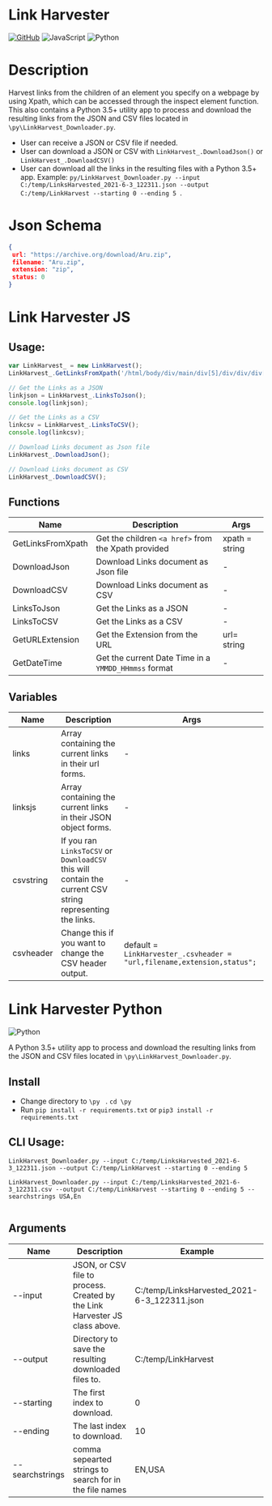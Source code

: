 # Link Harvester
<a href="https://github.com/vltmedia/LinkHarvesterJS"><img alt="GitHub" src="https://img.shields.io/badge/github-%23121011.svg?style=flat&logo=github&logoColor=white" /></a>
<img alt="JavaScript" src="https://img.shields.io/badge/javascript-%23323330.svg??style=flat&logo=appveyor&logoColor=%23F7DF1E" />
<img alt="Python" src="https://img.shields.io/badge/python-%2314354C.svg?style=flat&logo=python&logoColor=white"/>

# Description

Harvest links from the children of an element you specify on a webpage by using Xpath, which can be accessed through the inspect element function. This also contains a Python 3.5+ utility app to process and download the resulting links from the JSON and CSV files located in ```\py\LinkHarvest_Downloader.py```.

- User can receive a JSON or CSV file if needed.
- User can download a JSON or CSV with ```LinkHarvest_.DownloadJson()``` or ```LinkHarvest_.DownloadCSV()```
- User can download all the links in the resulting files with a Python 3.5+ app.  Example:  ```py/LinkHarvest_Downloader.py --input C:/temp/LinksHarvested_2021-6-3_122311.json --output C:/temp/LinkHarvest --starting 0 --ending 5 ```.



# Json Schema

```json
{
 url: "https://archive.org/download/Aru.zip",
 filename: "Aru.zip",
 extension: "zip",
 status: 0
}
```

# Link Harvester JS

## Usage:

```javascript
var LinkHarvest_ = new LinkHarvest();
LinkHarvest_.GetLinksFromXpath('/html/body/div/main/div[5]/div/div/div[1]/div[6]/div[8]/div');

// Get the Links as a JSON
linkjson = LinkHarvest_.LinksToJson();
console.log(linkjson);

// Get the Links as a CSV
linkcsv = LinkHarvest_.LinksToCSV();
console.log(linkcsv);

// Download Links document as Json file 
LinkHarvest_.DownloadJson();

// Download Links document as CSV
LinkHarvest_.DownloadCSV();

```



## Functions

| Name              | Description                                              | Args           |
| ----------------- | -------------------------------------------------------- | -------------- |
| GetLinksFromXpath | Get the children ```<a href>``` from the Xpath provided  | xpath = string |
| DownloadJson      | Download Links document as Json file                     | -              |
| DownloadCSV       | Download Links document as CSV                           | -              |
| LinksToJson       | Get the Links as a JSON                                  | -              |
| LinksToCSV        | Get the Links as a CSV                                   | -              |
| GetURLExtension   | Get the Extension from the URL                           | url= string    |
| GetDateTime       | Get the current Date Time in a ```YMMDD_HHmmss``` format | -              |



## Variables

| Name      | Description                                                  | Args                                                         |
| --------- | ------------------------------------------------------------ | ------------------------------------------------------------ |
| links     | Array containing the current links in their url forms.       | -                                                            |
| linksjs   | Array containing the current links in their JSON object forms. | -                                                            |
| csvstring | If you ran ```LinksToCSV``` or ```DownloadCSV ``` this will contain the current CSV string representing the links. | -                                                            |
| csvheader | Change this if you want to change the CSV header output.     | default = ```LinkHarvester_.csvheader = "url,filename,extension,status";``` |

# Link Harvester Python
<img alt="Python" src="https://img.shields.io/badge/python-%2314354C.svg?style=flat&logo=python&logoColor=white"/>

A Python 3.5+ utility app to process and download the resulting links from the JSON and CSV files located in ```\py\LinkHarvest_Downloader.py```.

## Install

- Change directory to ```\py ``` .        ```cd \py```
- Run ```pip install -r requirements.txt``` or  ```pip3 install -r requirements.txt```

## CLI Usage:

```shell
LinkHarvest_Downloader.py --input C:/temp/LinksHarvested_2021-6-3_122311.json --output C:/temp/LinkHarvest --starting 0 --ending 5 

LinkHarvest_Downloader.py --input C:/temp/LinksHarvested_2021-6-3_122311.csv --output C:/temp/LinkHarvest --starting 0 --ending 5 --searchstrings USA,En 


```

## Arguments

| Name            | Description                                                  | Example                                     |
| --------------- | ------------------------------------------------------------ | ------------------------------------------- |
| --input         | JSON, or CSV file to process. Created by the Link Harvester JS class above. | C:/temp/LinksHarvested_2021-6-3_122311.json |
| --output        | Directory to save the resulting downloaded files to.         | C:/temp/LinkHarvest                         |
| --starting      | The first index to download.                                 | 0                                           |
| --ending        | The last index to download.                                  | 10                                          |
| --searchstrings | comma sepearted strings to search for in the file names      | EN,USA                                      |

